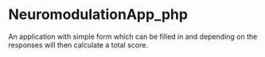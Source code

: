 # NeuromodulationApp_php
An application with simple form which can be filled in and depending on the  responses will then calculate a total score.
